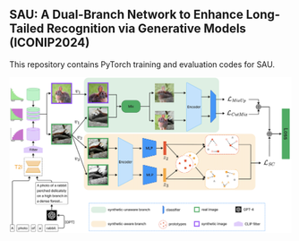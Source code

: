## SAU: A Dual-Branch Network to Enhance Long-Tailed Recognition via Generative Models (ICONIP2024)

This repository contains PyTorch training and evaluation codes for SAU.

![SAU](framework.png)
